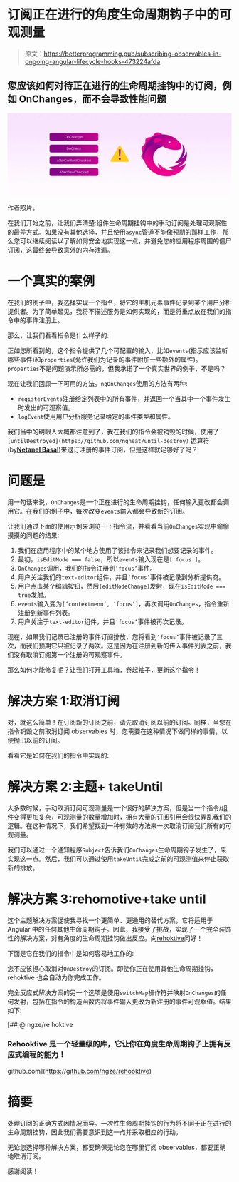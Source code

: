 # 订阅正在进行的角度生命周期钩子中的可观测量

> 原文：<https://betterprogramming.pub/subscribing-observables-in-ongoing-angular-lifecycle-hooks-473224afda>

## 您应该如何对待正在进行的生命周期挂钩中的订阅，例如 **OnChanges，而不会导致性能问题**

![](img/f0d87d8e8c638cb5fdcb2413b10b5894.png)

作者照片。

在我们开始之前，让我们弄清楚:组件生命周期挂钩中的手动订阅是处理可观察性的最差方式。如果没有其他选择，并且使用`async`管道不能像预期的那样工作，那么您可以继续阅读以了解如何安全地实现这一点，并避免您的应用程序周围的僵尸订阅，这最终会导致意外的内存泄漏。

# 一个真实的案例

在我们的例子中，我选择实现一个指令，将它的主机元素事件记录到某个用户分析提供者。为了简单起见，我将不描述服务是如何实现的，而是将重点放在我们的指令中的事件注册上。

那么，让我们看看指令是什么样子的:

正如您所看到的，这个指令提供了几个可配置的输入，比如`events`(指示应该监听哪些事件)和`properties`(允许我们为记录的事件附加一些额外的属性)。`properties`不是问题演示所必需的，但我承诺了一个真实世界的例子，不是吗？

现在让我们回顾一下可用的方法。`ngOnChanges`使用的方法有两种:

*   `registerEvents`注册给定列表中的所有事件，并返回一个当其中一个事件发生时发出的可观察值。
*   `logEvent`使用用户分析服务记录给定的事件类型和属性。

我们当中的明眼人大概都注意到了，我在我们的指令会被销毁的时候，使用了`[untilDestroyed](https://github.com/ngneat/until-destroy)` 运算符(by[**Netanel Basal**](https://medium.com/u/b889ae02aa26?source=post_page-----473224afda--------------------------------))来退订注册的事件订阅，但是这样就足够好了吗？

# 问题是

用一句话来说，`OnChanges`是一个正在进行的生命周期挂钩，任何输入更改都会调用它。在我们的例子中，每次改变`events`输入都会导致新的订阅。

让我们通过下面的使用示例来浏览一下指令流，并看看当前`OnChanges`实现中偷偷摸摸的问题的结果:

1.  我们在应用程序中的某个地方使用了该指令来记录我们想要记录的事件。
2.  最初，`isEditMode === false`，所以`events`输入现在是`['focus']`。
3.  `OnChanges`调用，我们的指令注册到`‘focus’`事件。
4.  用户关注我们的`text-editor`组件，并且`‘focus’`事件被记录到分析提供商。
5.  用户点击某个编辑按钮，然后`(editModeChange)`发射，现在`isEditMode === true`发射。
6.  `events`输入变为`[‘contextmenu’, ‘focus’]`，再次调用`OnChanges`，指令重新注册到新事件列表。
7.  用户关注于`text-editor`组件，并且`‘focus’`事件被再次记录。

现在，如果我们记录已注册的事件订阅排放，您将看到`‘focus’`事件被记录了三次，而我们预期它只被记录了两次。这是因为在注册到新的传入事件列表之前，我们没有取消订阅第一个注册的可观察事件。

那么如何才能修复呢？让我们打开工具箱，卷起袖子，更新这个指令！

# 解决方案 1:取消订阅

对，就这么简单！在订阅新的订阅之前，请先取消订阅以前的订阅。同样，当您在指令销毁之前取消订阅 observables 时，您需要在这种情况下做同样的事情，以便抛出以前的订阅。

看看它是如何在我们的指令中实现的:

# 解决方案 2:主题+ takeUntil

大多数时候，手动取消订阅可观测量是一个很好的解决方案，但是当一个指令/组件变得更加复杂，可观测量的数量增加时，拥有大量的订阅引用会很快弄乱我们的逻辑。在这种情况下，我们希望找到一种有效的方法来一次取消订阅我们所有的可观测量。

我们可以通过一个通知程序`Subject`告诉我们`OnChanges`生命周期钩子发生了，来实现这一点。然后，我们可以通过使用`takeUntil`完成之前的可观测值来停止获取新的排放。

# 解决方案 3:rehomotive+take until

这个主题解决方案促使我寻找一个更简单、更通用的替代方案，它将适用于 Angular 中的任何其他生命周期钩子。因此，我接受了挑战，实现了一个完全装饰性的解决方案，对有角度的生命周期挂钩做出反应。向[rehoktive](https://github.com/ngze/rehooktive)问好！

下面是它在我们的指令中是如何容易地工作的:

您不应该担心取消对`OnDestroy`的订阅。即使你正在使用其他生命周期挂钩，rehoktive 也会自动为你完成工作。

完全反应式解决方案的另一个选项是使用`switchMap`操作符并映射`OnChanges`的任何发射，包括在指令的构造函数内将事件输入更改为新注册的事件可观察值。结果如下:

[](https://github.com/ngze/rehooktive) [## @ ngze/re hoktive

### Rehooktive 是一个轻量级的库，它让你在角度生命周期钩子上拥有反应式编程的能力！

github.com](https://github.com/ngze/rehooktive) 

# 摘要

处理订阅的正确方式因情况而异。一次性生命周期挂钩的行为将不同于正在进行的生命周期挂钩，因此我们需要意识到这一点并采取相应的行动。

无论您选择哪种解决方案，都要确保无论您在哪里订阅 observables，都要正确地取消订阅。

感谢阅读！